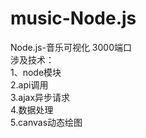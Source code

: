 # music-Node.js
Node.js-音乐可视化  3000端口<br>
涉及技术：<br>
1、node模块 <br>
2.api调用 <br>
3.ajax异步请求 <br>
4.数据处理 <br>
5.canvas动态绘图 <br>
